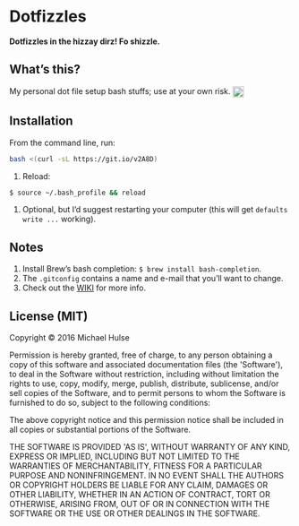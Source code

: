 # Dotfizzles

**Dotfizzles in the hizzay dirz! Fo shizzle.**

## What’s this?

My personal dot file setup bash stuffs; use at your own risk. <img width="20" height="20" align="absmiddle" src="https://github.global.ssl.fastly.net/images/icons/emoji/no_mouth.png" alt=":no_mouth:" title=":no_mouth:" class="emoji">

## Installation

From the command line, run:

```bash
bash <(curl -sL https://git.io/v2A8D)
```

1. Reload:

 ```bash
 $ source ~/.bash_profile && reload
 ```
 
1. Optional, but I’d suggest restarting your computer (this will get `defaults write ...` working).

## Notes

1. Install Brew’s bash completion: `$ brew install bash-completion`.
1. The `.gitconfig` contains a name and e-mail that you’ll want to change.
1. Check out the [WIKI](../../wiki) for more info.

## License (MIT)

Copyright © 2016 Michael Hulse

Permission is hereby granted, free of charge, to any person obtaining a copy of this software and associated documentation files (the 'Software'), to deal in the Software without restriction, including without limitation the rights to use, copy, modify, merge, publish, distribute, sublicense, and/or sell copies of the Software, and to permit persons to whom the Software is furnished to do so, subject to the following conditions:

The above copyright notice and this permission notice shall be included in all copies or substantial portions of the Software.

THE SOFTWARE IS PROVIDED 'AS IS', WITHOUT WARRANTY OF ANY KIND, EXPRESS OR IMPLIED, INCLUDING BUT NOT LIMITED TO THE WARRANTIES OF MERCHANTABILITY, FITNESS FOR A PARTICULAR PURPOSE AND NONINFRINGEMENT. IN NO EVENT SHALL THE AUTHORS OR COPYRIGHT HOLDERS BE LIABLE FOR ANY CLAIM, DAMAGES OR OTHER LIABILITY, WHETHER IN AN ACTION OF CONTRACT, TORT OR OTHERWISE, ARISING FROM, OUT OF OR IN CONNECTION WITH THE SOFTWARE OR THE USE OR OTHER DEALINGS IN THE SOFTWARE.
